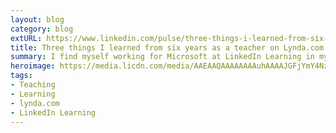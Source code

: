 ```yaml
---
layout: blog
category: blog
extURL: https://www.linkedin.com/pulse/three-things-i-learned-from-six-years-teacher-ray-villalobos
title: Three things I learned from six years as a teacher on Lynda.com
summary: I find myself working for Microsoft at LinkedIn Learning in my very first Microsoft conference...Ignite. Needless to say, I feel a bit like a fish out of water, really more like a cat that's been adopted by a giraffe family. Here's what I'll be looking for during the week.
heroimage: https://media.licdn.com/media/AAEAAQAAAAAAAAuhAAAAJGFjYmY4NzE2LWFjZDctNGNjYS05YmFkLTEzZTVmMGVmYzY3Zg.jpg
tags:
- Teaching
- Learning
- lynda.com
- LinkedIn Learning
---
```

